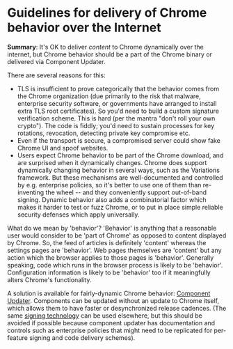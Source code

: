 # Guidelines for delivery of Chrome behavior over the Internet

**Summary**: It's OK to deliver _content_ to Chrome dynamically over the internet,
but Chrome behavior should be a part of the Chrome binary or delivered via
Component Updater.

There are several reasons for this:

* TLS is insufficient to prove categorically that the behavior comes from the
  Chrome organization (due primarily to the risk that malware, enterprise
  security software, or governments have arranged to install extra TLS root
  certificates). So you'd need to build a custom signature verification scheme.
  This is hard (per the mantra "don't roll your own crypto"). The code is
  fiddly; you'd need to sustain processes for key rotations, revocation,
  detecting private key compromise etc.
* Even if the transport is secure, a compromised server could show fake Chrome
  UI and spoof websites.
* Users expect Chrome behavior to be part of the Chrome download, and are
  surprised when it dynamically changes. Chrome does support dynamically
  changing behavior in several ways, such as the Variations framework. But
  these mechanisms are well-documented and controlled by e.g. enterprise
  policies, so it's better to use one of them than re-inventing the wheel
  -- and they conveniently support out-of-band signing. Dynamic behavior
  also adds a combinatorial factor which makes it harder to test or fuzz
  Chrome, or to put in place simple reliable security defenses which apply
  universally.

What do we mean by 'behavior'? 'Behavior' is anything that a reasonable user
would consider to be 'part of Chrome' as opposed to content displayed by
Chrome. So, the feed of articles is definitely 'content' whereas the settings
pages are 'behavior'. Web pages themselves are 'content' but any action which
the browser applies to those pages is 'behavior'. Generally speaking, code
which runs in the browser process is likely to be 'behavior'. Configuration
information is likely to be 'behavior' too if it meaningfully alters Chrome's
functionality.

A solution is available for fairly-dynamic Chrome behavior:
[Component Updater](https://chromium.googlesource.com/chromium/src/+/main/components/component_updater/README.md).
Components can be updated without an update to Chrome itself, which allows
them to have faster or desynchronized release cadences. (The same [signing
technology](https://g3doc.corp.google.com/company/teams/chrome/intelligence/serving_on_device_models.md?cl=head)
can be used elsewhere, but this should be avoided if possible
because component updater has documentation and controls such as enterprise
policies that might need to be replicated for per-feature signing and code
delivery schemes).
